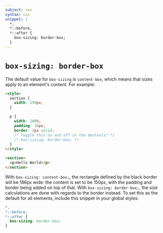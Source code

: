 ```yaml
---
subject: css
syntax: css
snippet: |
  *,
  *::before,
  *::after {
    box-sizing: border-box;
  }
---
```


# `box-sizing: border-box`

The default value for `box-sizing` is `content-box`, which means that sizes
apply to an element's content. For example:

```html
<style>
  section {
    width: 150px;
  }

  p {
    width: 100%;
    padding: 16px;
    border: 2px solid;
    /* Toggle this on and off in the devtools! */
    /* box-sizing: border-box; */
  }
</style>

<section>
  <p>Hello World</p>
</section>
```

With `box-sizing: content-box;`, the rectangle defined by the black border will
be 186px wide: the content is set to be 150px, with the padding and border
being added on top of that. With `box-sizing: border-box;`, the size
calculations are done with regards to the border instead. To set this as the
default for all elements, include this snippet in your global styles:

```css
*,
*::before,
*::after {
  box-sizing: border-box;
}
```
